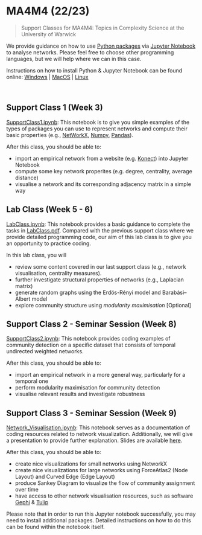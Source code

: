# MA4M4 (22/23)
> Support Classes for MA4M4: Topics in Complexity Science at the University of Warwick

We provide guidance on how to use [Python packages](https://www.python.org/) via [Jupyter Notebook](https://jupyter.org/) to analyse networks. Please feel free to choose other programming languages, but we will help where we can in this case.

Instructions on how to install Python & Jupyter Notebook can be found online: [Windows](https://www.geeksforgeeks.org/how-to-install-jupyter-notebook-in-windows/) | [MacOS](https://www.geeksforgeeks.org/how-to-install-jupyter-notebook-on-macos/) | [Linux](https://www.geeksforgeeks.org/how-to-install-jupyter-notebook-in-linux/)

&nbsp;

## Support Class 1 (Week 3)
[SupportClass1.ipynb](https://github.com/YuetingH/MA4M4_2023/blob/main/Support_Class1/SupportClass1.ipynb): This notebook is to give you simple examples of the types of packages you can use to represent networks and compute their basic properties (e.g., [NetWorkX](https://networkx.org/), [Numpy](https://numpy.org/), [Pandas](https://pandas.pydata.org/)). 

After this class, you should be able to:
- import an empirical network from a website (e.g. [Konect](http://konect.cc/networks/)) into Jupyter Notebook
- compute some key network properites (e.g. degree, centrality, average distance)
- visualise a network and its corresponding adjacency matrix in a simple way
  
## Lab Class (Week 5 - 6)
[LabClass.ipynb](https://github.com/YuetingH/MA4M4_2023/blob/main/Lab_Class/LabClass.ipynb): This notebook provides a basic guidance to complete the tasks in [LabClass.pdf](https://github.com/YuetingH/MA4M4_2023/blob/main/Lab_Class/LabClass.pdf). Compared with the previous support class where we provide detailed programming code, our aim of this lab class is to give you an opportunity to practice coding. 

In this lab class, you will
- review some content covered in our last support class (e.g., network visualisation, centrality measures).
- further investigate structural properties of networks (e.g., Laplacian matrix)
- generate random graphs using the Erdös-Rényi model and Barabási–Albert model
- explore community structure using *modularity maximisation* [Optional]

## Support Class 2 - Seminar Session (Week 8)
[SupportClass2.ipynb](https://github.com/YuetingH/MA4M4_2023/blob/main/Support_Class2/SupportClass2.ipynb): This notebook provides coding examples of community detection on a specific dataset that consists of temporal undirected weighted networks. 

After this class, you should be able to:
- import an empirical network in a more general way, particularly for a temporal one
- perform modularity maximisation for community detection
- visualise relevant results and investigate robustness

## Support Class 3 - Seminar Session (Week 9)
[Network_Visualisation.ipynb](https://github.com/YuetingH/MA4M4_2023/blob/main/Support_Class3/Network_Visualisation.ipynb): This notebook serves as a documentation of coding resources related to network visualization. Additionally, we will give a presentation to provide further explanation. Slides are available [here](https://gamma.app/public/kjm9a9mdhzlcj7a).

After this class, you should be able to:
- create nice visualizations for small networks using NetworkX
- create nice visualizations for large networks using ForceAtlas2 (Node Layout) and Curved Edge (Edge Layout)
- produce Sankey Diagram to visualize the flow of community assignment over time
- have access to other network visualisation resources, such as software [Gephi](https://gephi.org/) & [Tulip](https://tulip.labri.fr/site/)

Please note that in order to run this Jupyter notebook successfully, you may need to install additional packages. Detailed instructions on how to do this can be found within the notebook itself.


